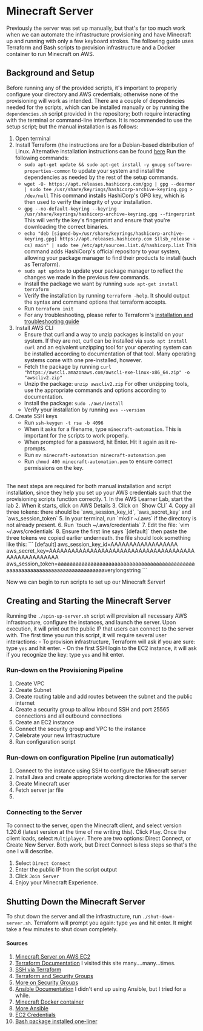 # Minecraft Server
Previously the server was set up manually, but that's far too much work when we can automate the infrastructure provisioning and have Minecraft up and running with only a few keyboard strokes. The following guide uses Terraform and Bash scripts to provision infrastructure and a Docker container to run Minecraft on AWS. 
<br>
## Background and Setup
Before running any of the provided scripts, it's important to properly configure your directory and AWS credentials; otherwise none of the provisioning will work as intended. There are a couple of dependencies needed for the scripts, which can be installed manually or by running the `dependencies.sh` script provided in the repository; both require interacting with the terminal or command-line interface. It is recommended to use the setup script; but the manual installation is as follows:
1. Open terminal
2. Install Terraform (the instructions are for a Debian-based distribution of Linux. Alternative installation instructions can be found [here](https://developer.hashicorp.com/terraform/tutorials/aws-get-started/install-cli) Run the following commands:
	- `sudo apt-get update && sudo apt-get install -y gnupg software-properties-common` to update your system and install the dependencies as needed by the rest of the setup commands.
	- `wget -O- https://apt.releases.hashicorp.com/gpg | gpg --dearmor | sudo tee /usr/share/keyrings/hashicorp-archive-keyring.gpg > /dev/null` This command installs HashiCorp's GPG key, which is then used to verify the integrity of your installation. 
	- `gpg --no-default-keyring --keyring /usr/share/keyrings/hashicorp-archive-keyring.gpg --fingerprint` This will verify the key's fingerprint and ensure that you're downloading the correct binaries.
	- `echo "deb [signed-by=/usr/share/keyrings/hashicorp-archive-keyring.gpg] https://apt.releases.hashicorp.com $(lsb_release -cs) main" | sudo tee /etc/apt/sources.list.d/hashicorp.list` This command adds HashiCorp's official repository to your system, allowing your package manager to find their products to install (such as Terraform).
	- `sudo apt update` to update your package manager to reflect the changes we made in the previous few commands.
	- Install the package we want by running `sudo apt-get install terraform`
	- Verify the installation by running `terraform -help`. It should output the syntax and command options that terraform accepts.
	- Run `terraform init` 
	- For any troubleshooting, please refer to Terraform's [installation and troubleshooting guide](https://developer.hashicorp.com/terraform/tutorials/aws-get-started/install-cli)
3. Install AWS CLI
	- Ensure that curl and a way to unzip packages is installd on your system. If they are not, curl can be installed via `sudo apt install curl` and an eqivalent unzipping tool for your operating system can be installed according to documentation of that tool. Many operating systems come with one pre-installed, however.
	- Fetch the package by running `curl "https://awscli.amazonaws.com/awscli-exe-linux-x86_64.zip" -o "awscliv2.zip"`
	- Unzip the package: `unzip awscliv2.zip` For other unzipping tools, use the appropriate commands and options according to documentation.
	- Install the package: `sudo ./aws/install`
	- Verify your installation by running `aws --version`
4. Create SSH keys
	- Run `ssh-keygen -t rsa -b 4096`
	- When it asks for a filename, type `minecraft-automation`. This is important for the scripts to work properly. 
	- When prompted for a password, hit Enter. Hit it again as it re-prompts. 
	- Run `mv minecraft-automation minecraft-automation.pem`
	- Run `chmod 400 minecraft-automation.pem` to ensure correct permissions on the key. 
<br>
The next steps are required for both manual installation and script installation, since they help you set up your AWS credentials such that the provisioning scripts function correctly. 
1. In the AWS Learner Lab, start the lab
2. When it starts, click on AWS Details
3. Click on `Show CLI`
4. Copy all three tokens: there should be `aws_session_key_id`, `aws_secret_key` and `aws_session_token`
5. In your terminal, run `mkdir ~/.aws` if the directory is not already present.
6. Run `touch ~/.aws/credentials`
7. Edit the file: `vim ~/.aws/credentials`
8. Ensure the first line says `[default]` then paste the three tokens we copied earlier underneath. the file should look something like this:
```
[default]
aws_session_key_id=AAAAAAAAAAAAAAAAAA
aws_secret_key=AAAAAAAAAAAAAAAAAAAAAAAAAAAAAAAAAAAAAAAAAAAAAAAAAAAAA
aws_session_token=aaaaaaaaaaaaaaaaaaaaaaaaaaaaaaaaaaaaaaaaaaaaaaaaaaaaaaaaaaaaaaaaaaaaaaaaaaaaaaaverylongstring
```

Now we can begin to run scripts to set up our Minecraft Server!

## Creating and Starting the Minecraft Server
Running the `./spin-up-server.sh` script will provision all necessary AWS infrastructure, configure the instances, and launch the server. Upon execution, it will print out the public IP that users can connect to the server with. The first time you run this script, it will require several user interactions:
	- To provision infrastructure, Terraform will ask if you are sure: type `yes` and hit enter.
	- On the first SSH login to the EC2 instance, it will ask if you recognize the key: type `yes` and hit enter. 
### Run-down on the Provisioning Pipeline
1. Create VPC
2. Create Subnet
3. Create routing table and add routes between the subnet and the public internet
4. Create a security group to allow inbound SSH and port 25565 connections and all outbound connections
5. Create an EC2 instance
6. Connect the security group and VPC to the instance
7. Celebrate your new Infrastructure
8. Run configuration script

### Run-down on configuration Pipeline (run automatically)
1. Connect to the instance using SSH to configure the Minecraft server
2. Install Java and create appropriate working directories for the server
3. Create Minecraft user
4. Fetch server jar file
5. 

### Connecting to the Server
To connect to the server, open the Minecraft client, and select version 1.20.6 (latest version at the time of me writing this). Click `Play`. Once the client loads, select `Multiplayer`. There are two options: Direct Connect, or Create New Server. Both work, but Direct Connect is less steps so that's the one I will describe.
1. Select `Direct Connect`
2. Enter the public IP from the script output
3. Click `Join Server`
4. Enjoy your Minecraft Experience. 

## Shutting Down the Minecraft Server
To shut down the server and all the infrastructure, run `./shut-down-server.sh`. Terraform will prompt you again: type `yes` and hit enter. It might take a few minutes to shut down completely.  


#### Sources
1. [Minecraft Server on AWS EC2](https://aws.amazon.com/blogs/gametech/setting-up-a-minecraft-java-server-on-amazon-ec2/)
2. [Terraform Documentation](https://registry.terraform.io/providers/hashicorp/aws/latest/docs/resources/) I visited this site many....many...times.
3. [SSH via Terraform](https://medium.com/@akilblanchard09/creating-aws-ec2-instances-with-ssh-access-using-terraform-f9c3c2996cbd)
4. [Terraform and Security Groups](https://spacelift.io/blog/terraform-security-group)
5. [More on Security Groups](https://stackoverflow.com/questions/58998659/how-to-attach-a-security-group-to-aws-instance-in-terraform)
6. [Ansible Documentation](https://docs.ansible.com/ansible/latest/collections/amazon/aws/) I didn't end up using Ansible, but I tried for a while.
7. [Minecraft Docker container](https://hub.docker.com/r/itzg/minecraft-server)
8. [More Ansible](https://medium.datadriveninvestor.com/devops-using-ansible-to-provision-aws-ec2-instances-3d70a1cb155f)
9. [EC2 Credentials](https://docs.aws.amazon.com/singlesignon/latest/userguide/howtogetcredentials.html)
10. [Bash package installed one-liner](https://stackoverflow.com/questions/1298066/how-can-i-check-if-a-package-is-installed-and-install-it-if-not) 
